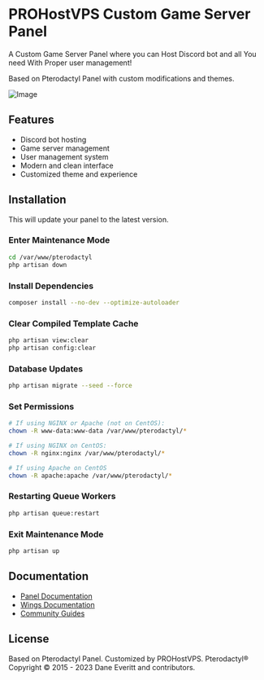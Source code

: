 # PROHostVPS Custom Game Server Panel

A Custom Game Server Panel where you can Host Discord bot and all You need With Proper user management!

Based on Pterodactyl Panel with custom modifications and themes.

![Image](https://i.imgur.com/AFjHGBr.png)

## Features

- Discord bot hosting
- Game server management
- User management system
- Modern and clean interface
- Customized theme and experience

## Installation

This will update your panel to the latest version.

### Enter Maintenance Mode

```bash
cd /var/www/pterodactyl
php artisan down
```

### Install Dependencies

```bash
composer install --no-dev --optimize-autoloader
```

### Clear Compiled Template Cache

```bash
php artisan view:clear
php artisan config:clear
```

### Database Updates

```bash
php artisan migrate --seed --force
```

### Set Permissions

```bash
# If using NGINX or Apache (not on CentOS):
chown -R www-data:www-data /var/www/pterodactyl/*

# If using NGINX on CentOS:
chown -R nginx:nginx /var/www/pterodactyl/*

# If using Apache on CentOS
chown -R apache:apache /var/www/pterodactyl/*
```

### Restarting Queue Workers

```bash
php artisan queue:restart
```

### Exit Maintenance Mode

```bash
php artisan up
```

## Documentation

* [Panel Documentation](https://pterodactyl.io/panel/1.0/getting_started.html)
* [Wings Documentation](https://pterodactyl.io/wings/1.0/installing.html)
* [Community Guides](https://pterodactyl.io/community/about.html)

## License

Based on Pterodactyl Panel. Customized by PROHostVPS.
Pterodactyl® Copyright © 2015 - 2023 Dane Everitt and contributors.
